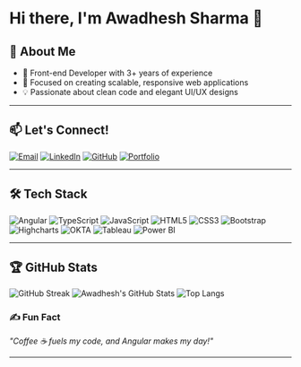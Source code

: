 # Hi there, I'm Awadhesh Sharma 👋

## 🚀 About Me
- 🌟 Front-end Developer with 3+ years of experience
- 🎯 Focused on creating scalable, responsive web applications
- 💡 Passionate about clean code and elegant UI/UX designs

---

## 📫 Let's Connect!
[![Email](https://img.shields.io/badge/Email-red?style=for-the-badge&logo=gmail&logoColor=white)](mailto:awadheshs109@gmail.com)
[![LinkedIn](https://img.shields.io/badge/LinkedIn-blue?style=for-the-badge&logo=linkedin)](https://www.linkedin.com/in/awadhesh-sharma/)
[![GitHub](https://img.shields.io/badge/GitHub-black?style=for-the-badge&logo=github)](https://github.com/Awadheshs109)
[![Portfolio](https://img.shields.io/badge/Portfolio-orange?style=for-the-badge&logo=firefox)](https://awadhesh-portfolio.vercel.app/)

---
## 🛠️ Tech Stack
![Angular](https://img.shields.io/badge/Angular-DD0031?style=for-the-badge&logo=angular&logoColor=white)
![TypeScript](https://img.shields.io/badge/TypeScript-007ACC?style=for-the-badge&logo=typescript&logoColor=white)
![JavaScript](https://img.shields.io/badge/JavaScript-F7DF1E?style=for-the-badge&logo=javascript&logoColor=black)
![HTML5](https://img.shields.io/badge/HTML5-E34F26?style=for-the-badge&logo=html5&logoColor=white)
![CSS3](https://img.shields.io/badge/CSS3-1572B6?style=for-the-badge&logo=css3&logoColor=white)
![Bootstrap](https://img.shields.io/badge/Bootstrap-563D7C?style=for-the-badge&logo=bootstrap&logoColor=white)
![Highcharts](https://img.shields.io/badge/Highcharts-008080?style=for-the-badge&logo=highcharts&logoColor=white)
![OKTA](https://img.shields.io/badge/OKTA-007DC1?style=for-the-badge&logo=okta&logoColor=white)
![Tableau](https://img.shields.io/badge/Tableau-E97627?style=for-the-badge&logo=tableau&logoColor=white)
![Power BI](https://img.shields.io/badge/Power%20BI-5A2A4C?style=for-the-badge&logo=powerbi&logoColor=white)


---

## 🏆 GitHub Stats
![GitHub Streak](https://github-readme-streak-stats.herokuapp.com?user=Awadheshs109&theme=radical&hide_border=true)
![Awadhesh's GitHub Stats](https://github-readme-stats.vercel.app/api?username=Awadheshs109&show_icons=true&theme=radical&hide_border=true)
![Top Langs](https://github-readme-stats.vercel.app/api/top-langs/?username=Awadheshs109&layout=compact&theme=radical&hide_border=true)


### ✍️ Fun Fact
_"Coffee ☕ fuels my code, and Angular makes my day!"_

---

